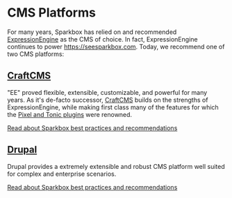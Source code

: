 # CMS Platforms


For many years, Sparkbox has relied on and recommended [ExpressionEngine] as the CMS of choice. In fact, ExpressionEngine continues to power https://seesparkbox.com. Today, we recommend one of two CMS platforms:


## [CraftCMS]

"EE" proved flexible, extensible, customizable, and powerful for many years. As it's de-facto successor, [CraftCMS] builds on the strengths of ExpressionEngine, while making first class many of the features for which the [Pixel and Tonic plugins][pixelandtonic] were renowned.

[Read about Sparkbox best practices and recommendations](./craftcms.md)


## [Drupal]

Drupal provides a extremely extensible and robust CMS platform well suited for complex and enterprise scenarios.

[Read about Sparkbox best practices and recommendations](./drupal.md)

[CraftCMS]: https://craftcms.com
[Drupal]: https://www.drupal.org/
[pixelandtonic]: https://pixelandtonic.com/blog/eeharbor-acquires-ee-addons
[ExpressionEngine]: https://expressionengine.com
